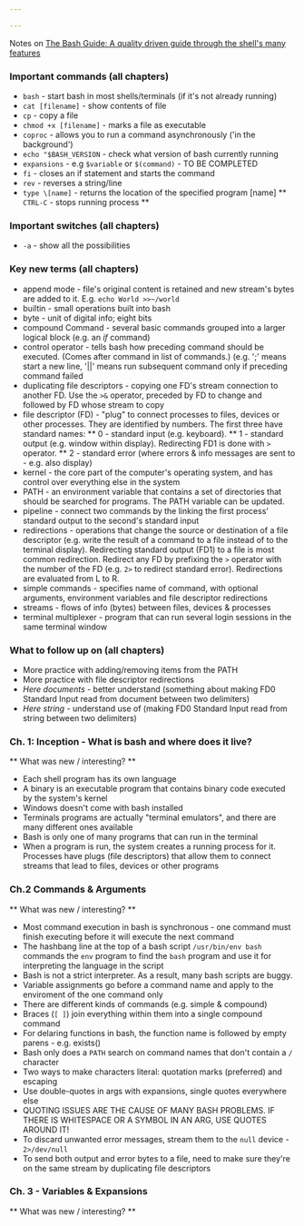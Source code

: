 ```yaml
---

---
```


Notes on [The Bash Guide: A quality driven guide through the shell's many features](https://guide.bash.academy/#toc0)

### Important commands (all chapters)
* `bash` - start  bash in most shells/terminals (if it's not already running)
* `cat [filename]` - show contents of file
* `cp` - copy a file
* `chmod +x [filename]` - marks a file as executable
* `coproc` - allows you to run a command asynchronously ('in the background')
* `echo "$BASH_VERSION` - check what version of bash currently running
* `expansions` - e.g `$variable` or `$(command)` - TO BE COMPLETED
* `fi` - closes an if statement and starts the command
* `rev` - reverses a string/line
* `type \[name]` - returns the location of the specified program \[name]
** `CTRL-C` - stops running process **

### Important switches (all chapters)
* `-a` - show all the possibilities

### Key new terms (all chapters)
* append mode - file's original content is retained and new stream's bytes are added to it. E.g. `echo World >>~/world`
* builtin - small operations built into bash
* byte - unit of digital info; eight bits
* compound Command - several basic commands grouped into a larger logical block (e.g. an *if* command)
* control operator - tells bash how preceding command should be executed. (Comes after command in list of commands.) (e.g. ';' means start a new line, '||' means run subsequent command only if preceding command failed
* duplicating file descriptors - copying one FD's stream connection to another FD. Use the `>&` operator, preceded by FD to change and followed by FD whose stream to copy
* file descriptor (FD) - "plug" to connect processes to files, devices or other processes. They are identified by numbers. The first three have standard names:
** 0 - standard input (e.g. keyboard). 
** 1 - standard output (e.g. window within display). Redirecting FD1 is done with `>` operator.
** 2 - standard error (where errors & info messages are sent to - e.g. also display)
* kernel - the core part of the computer's operating system, and has control over everything else in the system
* PATH - an environment variable that contains a set of directories that should be searched for programs. The PATH variable can be updated. 
* pipeline - connect two commands by the linking the first process' standard output to the second's standard input
* redirections - operations that change the source or destination of a file descriptor (e.g. write the result of a command to a file instead of to the terminal display). Redirecting standard output (FD1) to a file is most common redirection. Redirect any FD by prefixing the `>` operator with the number of the FD (e.g. `2>` to redirect standard error). Redirections are evaluated from L to R.
* simple commands - specifies name of command, with optional arguments, environment variables and file descriptor redirections
* streams - flows of info (bytes) between files, devices & processes
* terminal multiplexer - program that can run several login sessions in the same terminal window 

### What to follow up on (all chapters)
* More practice with adding/removing items from the PATH
* More practice with file descriptor redirections 
* *Here documents* - better understand (something about making FD0 Standard Input read from document between two delimiters)
* *Here string* - understand use of (making FD0 Standard Input read from string between two delimiters)

### Ch. 1: Inception - What is bash and where does it live? 
** What was new / interesting? **
* Each shell program has its own language
* A binary is an executable program that contains binary code executed by the system's kernel
* Windows doesn't come with bash installed
* Terminals programs are actually "terminal emulators", and there are many different ones available
* Bash is only one of many programs that can run in the terminal
* When a program is run, the system creates a running process for it. Processes have plugs (file descriptors) that allow them to connect streams that lead to files, devices or other programs

### Ch.2  Commands & Arguments
** What was new / interesting? **
* Most command execution in bash is synchronous - one command must finish executing before it will execute the next command 
* The hashbang line at the top of a bash script `/usr/bin/env bash` commands the `env` program to find the `bash` program 
and use it for interpreting the language in the script
* Bash is not a strict interpreter. As a result, many bash scripts are buggy.
* Variable assignments go before a command name and apply to the enviroment of the one command only
* There are different kinds of commands (e.g. simple & compound)
* Braces (`[ ]`) join everything within them into a single compound command
* For delaring functions in bash, the function name is followed by empty parens - e.g. exists()
* Bash only does a `PATH` search on command names that don't contain a `/` character
* Two ways to make characters literal: quotation marks (preferred) and escaping
* Use double-quotes in args with expansions, single quotes everywhere else
* QUOTING ISSUES ARE THE CAUSE OF MANY BASH PROBLEMS. IF THERE IS WHITESPACE OR A SYMBOL IN AN ARG, USE QUOTES AROUND IT!
* To discard unwanted error messages, stream them to the `null` device - `2>/dev/null`
* To send both output and error bytes to a file, need to make sure they're on the same stream by duplicating file descriptors

### Ch. 3 - Variables & Expansions
** What was new / interesting? **

